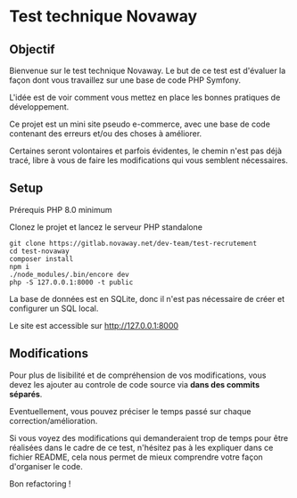 # Test technique Novaway

## Objectif

Bienvenue sur le test technique Novaway. Le but de ce test est d'évaluer la façon dont vous travaillez sur une base de code PHP Symfony.

L'idée est de voir comment vous mettez en place les bonnes pratiques de développement.

Ce projet est un mini site pseudo e-commerce, avec une base de code contenant des erreurs et/ou des choses à améliorer.

Certaines seront volontaires et parfois évidentes, le chemin n'est pas déjà tracé, libre à vous de faire les modifications qui vous semblent nécessaires.

## Setup

Prérequis
PHP 8.0 minimum

Clonez le projet et lancez le serveur PHP standalone
```
git clone https://gitlab.novaway.net/dev-team/test-recrutement
cd test-novaway
composer install
npm i
./node_modules/.bin/encore dev
php -S 127.0.0.1:8000 -t public
```

La base de données est en SQLite, donc il n'est pas nécessaire de créer et configurer un SQL local.

Le site est accessible sur http://127.0.0.1:8000

## Modifications

Pour plus de lisibilité et de compréhension de vos modifications, vous devez les ajouter au controle de code source via **dans des commits séparés**.

Eventuellement, vous pouvez préciser le temps passé sur chaque correction/amélioration.

Si vous voyez des modifications qui demanderaient trop de temps pour être réalisées dans le cadre de ce test, n'hésitez pas à les expliquer dans ce fichier README, cela nous permet de mieux comprendre votre façon d'organiser le code.

Bon refactoring !
